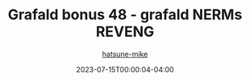 ---
title: "Grafald bonus 48 - grafald NERMs REVENG"
type: "image"
date: 2023-07-15T00:00:04-04:00
draft: false
categories: ["Grafald"]
image_path: "../img/2023/bonus_48.png"
alt_text: ""
author: "[hatsune-mike](https://cohost.org/hatsune-mike)"
---